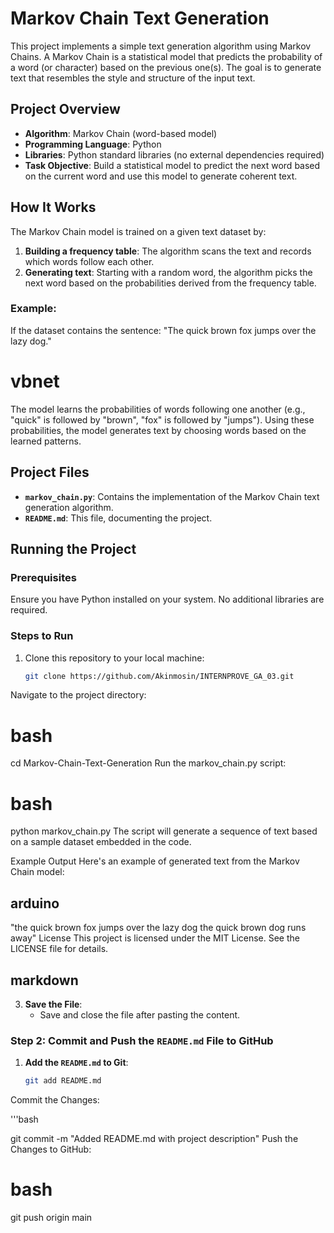 # Markov Chain Text Generation

This project implements a simple text generation algorithm using Markov Chains. A Markov Chain is a statistical model that predicts the probability of a word (or character) based on the previous one(s). The goal is to generate text that resembles the style and structure of the input text.

## Project Overview

- **Algorithm**: Markov Chain (word-based model)
- **Programming Language**: Python
- **Libraries**: Python standard libraries (no external dependencies required)
- **Task Objective**: Build a statistical model to predict the next word based on the current word and use this model to generate coherent text.

## How It Works

The Markov Chain model is trained on a given text dataset by:
1. **Building a frequency table**: The algorithm scans the text and records which words follow each other.
2. **Generating text**: Starting with a random word, the algorithm picks the next word based on the probabilities derived from the frequency table.

### Example:
If the dataset contains the sentence:
"The quick brown fox jumps over the lazy dog."

# vbnet

The model learns the probabilities of words following one another (e.g., "quick" is followed by "brown", "fox" is followed by "jumps"). Using these probabilities, the model generates text by choosing words based on the learned patterns.

## Project Files

- **`markov_chain.py`**: Contains the implementation of the Markov Chain text generation algorithm.
- **`README.md`**: This file, documenting the project.
  
## Running the Project

### Prerequisites
Ensure you have Python installed on your system. No additional libraries are required.

### Steps to Run

1. Clone this repository to your local machine:
   ```bash
   git clone https://github.com/Akinmosin/INTERNPROVE_GA_03.git
Navigate to the project directory:

# bash

cd Markov-Chain-Text-Generation
Run the markov_chain.py script:

# bash

python markov_chain.py
The script will generate a sequence of text based on a sample dataset embedded in the code.

Example Output
Here's an example of generated text from the Markov Chain model:

## arduino

"the quick brown fox jumps over the lazy dog the quick brown dog runs away"
License
This project is licensed under the MIT License. See the LICENSE file for details.

## markdown

3. **Save the File**:
   - Save and close the file after pasting the content.

### Step 2: Commit and Push the `README.md` File to GitHub

1. **Add the `README.md` to Git**:
   ```bash
   git add README.md
Commit the Changes:

  '''bash

git commit -m "Added README.md with project description"
Push the Changes to GitHub:

 # bash

git push origin main
